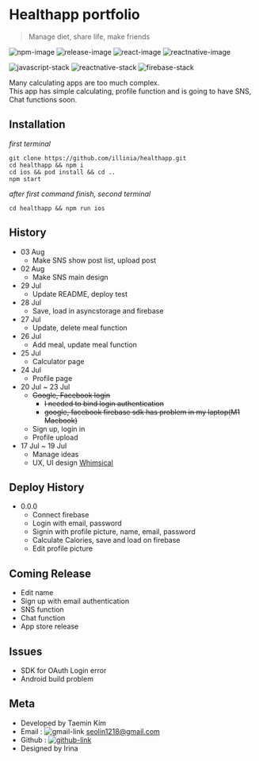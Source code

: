 # Healthapp portfolio
> Manage diet, share life, make friends

![npm-image]
![release-image]
![react-image]
![reactnative-image]

![javascript-stack]
![reactnative-stack]
![firebase-stack]


Many calculating apps are too much complex.<br>
This app has simple calculating, profile function and is going to have SNS, Chat functions soon.

## Installation
*first terminal*
```
git clone https://github.com/illinia/healthapp.git
cd healthapp && npm i
cd ios && pod install && cd ..
npm start
```
*after first command finish, second terminal*
```
cd healthapp && npm run ios
```

## History
* 03 Aug
   * Make SNS show post list, upload post
* 02 Aug
   * Make SNS main design
* 29 Jul
    * Update README, deploy test
* 28 Jul
    * Save, load in asyncstorage and firebase
* 27 Jul
    * Update, delete meal function
* 26 Jul
    * Add meal, update meal function
* 25 Jul
    * Calculator page
* 24 Jul
    * Profile page
* 20 Jul ~ 23 Jul
    * ~~Google, Facebook login~~
        * ~~I needed to bind login authentication~~
        * ~~google, facebook firebase sdk has problem in my laptop(M1 Macbook)~~
    * Sign up, login in
    * Profile upload
* 17 Jul ~ 19 Jul
    * Manage ideas
    * UX, UI design [Whimsical](https://whimsical.com)

## Deploy History
* 0.0.0
    * Connect firebase
    * Login with email, password
    * Signin with profile picture, name, email, password
    * Calculate Calories, save and load on firebase
    * Edit profile picture

## Coming Release
* Edit name
* Sign up with email authentication
* SNS function
* Chat function
* App store release

## Issues
* SDK for OAuth Login error
* Android build problem

## Meta
* Developed by Taemin Kim
* Email : ![gmail-link] seolin1218@gmail.com
* Github : [![github-link]](https://github.com/illinia)
* Designed by Irina

<!-- Markdown link & img dfn's -->
[npm-image]: https://img.shields.io/badge/npm-7.15.1-orange
[release-image]: https://img.shields.io/badge/release-0.0.0-success
[react-image]: https://img.shields.io/badge/React-17.0.1-%2361dafb
[reactnative-image]: https://img.shields.io/badge/ReactNative-0.64.2-%2361dafb
[javascript-stack]: https://img.shields.io/badge/Javascript-yellow?style=flat-square&logo=JavaScript&logoColor=white
[reactnative-stack]: https://img.shields.io/badge/ReactNative-blue?style=flat-square&logo=React&logoColor=white
[firebase-stack]: https://img.shields.io/badge/Firebase-orange?style=flat-square&logo=Firebase&logoColor=white
[gmail-link]: https://img.shields.io/badge/Gmail-red?style=flat-square&logo=Gmail&logoColor=white
[github-link]: https://img.shields.io/badge/Github-black?style=flat-square&logo=GitHub&logoColor=white
